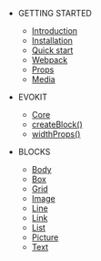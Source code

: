 * GETTING STARTED

  * [Introduction](/docs/getting-started/introduction.md)
  * [Installation](/docs/getting-started/installation.md)
  * [Quick start](/docs/getting-started/quick-start.md)
  * [Webpack](/docs/getting-started/webpack.md)
  * [Props](/docs/getting-started/props.md)
  * [Media](/docs/getting-started/media.md)

* EVOKIT
  * [Core](packages/evokit/)
  * [createBlock()](/docs/base/create-block.md)
  * [widthProps()](/docs/base/with-props.md)

* BLOCKS
  * [Body](packages/evokit-body/)
  * [Box](packages/evokit-box/)
  * [Grid](packages/evokit-grid/)
  * [Image](packages/evokit-image/)
  * [Line](packages/evokit-line/)
  * [Link](packages/evokit-link/)
  * [List](packages/evokit-list/)
  * [Picture](packages/evokit-picture/)
  * [Text](packages/evokit-text/)
